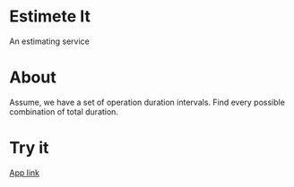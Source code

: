 # Estimete It

An estimating service

# About

Assume, we have a set of operation duration intervals.
Find every possible combination of total duration.

# Try it

[App link](https://tatomyr.github.io/estimate-it/?tasks=[{"task":"A","min":"1","max":"5"},{"task":"B","min":"7","max":"12"},{"task":"C","min":"41","max":"54"},{"task":"D","min":"22","max":"35"},{"task":"E","min":"14","max":"30"},{"subtask":"i","submin":"7","submax":"15"},{"subtask":"ii","submin":"5","submax":"8"},{"subtask":"iii","submin":"1","submax":"2"},{"subtask":"iv","submin":"1","submax":"5"}])
